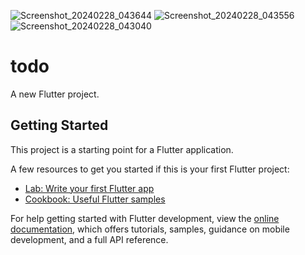 ![Screenshot_20240228_043644](https://github.com/Masumraj1/Todo/assets/141552007/4beb6a2b-a989-44ad-b62f-c4f96183a9ec)
![Screenshot_20240228_043556](https://github.com/Masumraj1/Todo/assets/141552007/032a9f0e-52d6-4d52-b103-9faca14ad788)
![Screenshot_20240228_043040](https://github.com/Masumraj1/Todo/assets/141552007/4706c41b-7e61-4187-a3f1-6a4d3c4b38bb)
# todo

A new Flutter project.

## Getting Started

This project is a starting point for a Flutter application.

A few resources to get you started if this is your first Flutter project:

- [Lab: Write your first Flutter app](https://docs.flutter.dev/get-started/codelab)
- [Cookbook: Useful Flutter samples](https://docs.flutter.dev/cookbook)

For help getting started with Flutter development, view the
[online documentation](https://docs.flutter.dev/), which offers tutorials,
samples, guidance on mobile development, and a full API reference.
